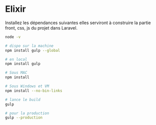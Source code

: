 # Elixir 

Installez les dépendances suivantes elles serviront à construire la partie front, css, js du projet dans Laravel.

```bash
node -v

# dispo sur la machine
npm install gulp --global

# en local
npm install gulp

# Sous MAC
npm install

# Sous Windows et VM
npm install --no-bin-links

# lance le build
gulp

# pour la production
gulp --production
```
